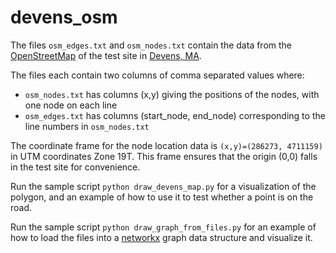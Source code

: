 # devens_osm

The files `osm_edges.txt` and `osm_nodes.txt` contain the data from the [OpenStreetMap](https://www.openstreetmap.org/#map=14/56.8805/14.8225) of the test site in [Devens, MA](https://goo.gl/maps/D72TJmmtvQ62).

The files each contain two columns of comma separated values where:
* `osm_nodes.txt` has columns (x,y) giving the positions of the nodes, with one node on each line
* `osm_edges.txt` has columns (start_node, end_node) corresponding to the line numbers in `osm_nodes.txt`
 
The coordinate frame for the node location data is `(x,y)=(286273, 4711159)` in UTM coordinates Zone 19T. This frame ensures that the origin (0,0) falls in the test site for convenience.

Run the sample script `python draw_devens_map.py` for a visualization of the polygon, and an example of how to use it to test whether a point is on the road.

Run the sample script `python draw_graph_from_files.py` for an example of how to load the files into a [networkx](https://networkx.github.io/documentation/stable/reference/classes/graph.html) graph data structure and visualize it.
